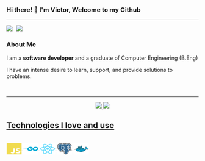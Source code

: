 ### Hi there! 👋  I'm Victor, Welcome to my Github

 <hr >
 <a href="https://www.linkedin.com/in/victor-anyimukwu-6160b5208/">
 <img align="left" width="26px" src="https://cdn.jsdelivr.net/gh/devicons/devicon/icons/linkedin/linkedin-original.svg" />
 
 <a  href="mailto:victorudochukwu200@gmail.com">
  <img style="color: white" align="left" width="26px" src="https://cdn.jsdelivr.net/npm/simple-icons@v3/icons/gmail.svg" />
  </a>

<br>

### About Me
I am a **software developer** and a graduate of Computer Engineering (B.Eng)

I have an intense desire to learn, support, and provide solutions to problems.

<br>
<hr>

<div align="center">
  <a href="https://github.com/udodinho">
    <img height="180em" src="https://github-readme-stats.vercel.app/api?username=udodinho&show_icons=true&theme=radical&include_all_commits=true&count_private=true" />
     <img height="180em" src="https://github-readme-stats.vercel.app/api/top-langs/?username=udodinho&layout=compact&langs_count=7&theme=radical" />
  </div>

 ## Technologies I love and use 
 <div style="display: inline_block"><br>
  <img align="center" alt="js" height="30" width="40" src="https://raw.githubusercontent.com/devicons/devicon/master/icons/javascript/javascript-plain.svg" >
  <img align="center" alt="go" height="30" width="40" src="https://raw.githubusercontent.com/devicons/devicon/master/icons/go/go-original-wordmark.svg" >
  <img align="center" alt="react" height="30" width="40" src="https://raw.githubusercontent.com/devicons/devicon/master/icons/react/react-original.svg" >
  <img align="center" alt="postgresql" height="30" width="40" src="https://raw.githubusercontent.com/devicons/devicon/master/icons/postgresql/postgresql-original.svg" >
  <img align="center" alt="docker" height="30" width="40" src="https://raw.githubusercontent.com/devicons/devicon/master/icons/docker/docker-original.svg" >
 </div>
 
 
